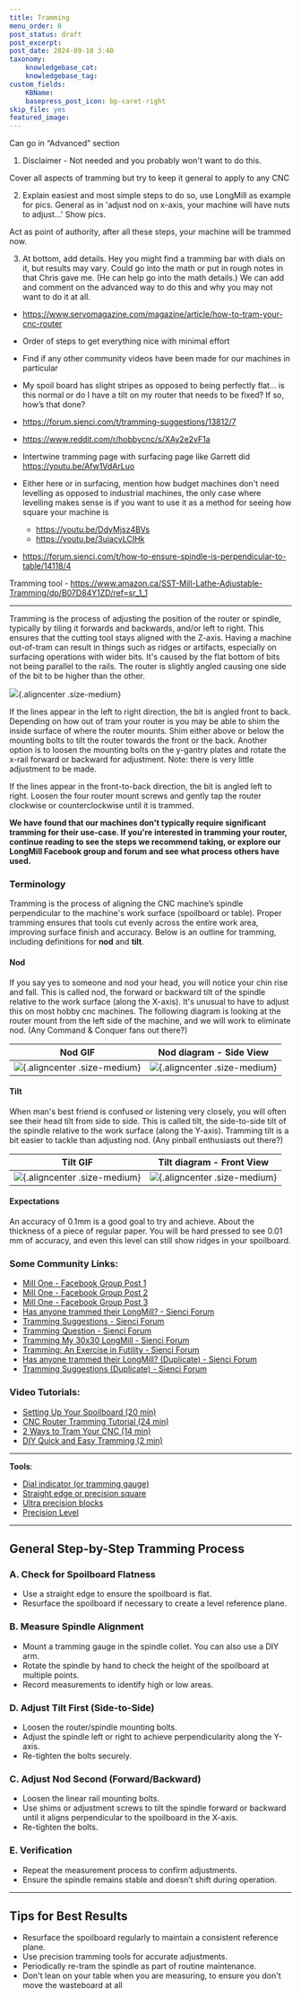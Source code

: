 ```yaml
---
title: Tramming
menu_order: 0
post_status: draft
post_excerpt: 
post_date: 2024-09-10 3:40
taxonomy:
    knowledgebase_cat: 
    knowledgebase_tag:        
custom_fields:
    KBName: 
    basepress_post_icon: bp-caret-right
skip_file: yes
featured_image: 
---
```


Can go in “Advanced” section

1. Disclaimer - Not needed and you probably won't want to do this.

Cover all aspects of tramming but try to keep it general to apply to any CNC

2. Explain easiest and most simple steps to do so, use LongMill as example for pics. General as in 'adjust nod on x-axis, your machine will have nuts to adjust...' Show pics.

Act as point of authority, after all these steps, your machine will be trammed now.

3. At bottom, add details. Hey you might find a tramming bar with dials on it, but results may vary.
Could go into the math or put in rough notes in that Chris gave me. (He can help go into the math details.)
We can add and comment on the advanced way to do this and why you may not want to do it at all.

- https://www.servomagazine.com/magazine/article/how-to-tram-your-cnc-router
- Order of steps to get everything nice with minimal effort
- Find if any other community videos have been made for our machines in particular
- My spoil board has slight stripes as opposed to being perfectly flat… is this normal or do I have a tilt on my router that needs to be fixed? If so, how’s that done?
- https://forum.sienci.com/t/tramming-suggestions/13812/7
- https://www.reddit.com/r/hobbycnc/s/XAy2e2vF1a
- Intertwine tramming page with surfacing page like Garrett did https://youtu.be/Afw1VdArLuo
- Either here or in surfacing, mention how budget machines don't need levelling as opposed to industrial machines, the only case where levelling makes sense is if you want to use it as a method for seeing how square your machine is
  - https://youtu.be/DdyMjsz4BVs
  - https://youtu.be/3uiacvLCIHk

- https://forum.sienci.com/t/how-to-ensure-spindle-is-perpendicular-to-table/14118/4

Tramming tool - https://www.amazon.ca/SST-Mill-Lathe-Adjustable-Tramming/dp/B07D84Y1ZD/ref=sr_1_1

---
Tramming is the process of adjusting the position of the router or spindle, typically by tiling it forwards and backwards, and/or left to right. This ensures that the cutting tool stays aligned with the Z-axis. Having a machine out-of-tram can result in things such as ridges or artifacts, especially on surfacing operations with wider bits. It's caused by the flat bottom of bits not being parallel to the rails. The router is slightly angled causing one side of the bit to be higher than the other.

![](tramlines.jpg){.aligncenter .size-medium}

If the lines appear in the left to right direction, the bit is angled front to back. Depending on how out of tram your router is you may be able to shim the inside surface of where the router mounts. Shim either above or below the mounting bolts to tilt the router towards the front or the back. Another option is to loosen the mounting bolts on the y-gantry plates and rotate the x-rail forward or backward for adjustment. Note: there is very little adjustment to be made.

If the lines appear in the front-to-back direction, the bit is angled left to right. Loosen the four router mount screws and gently tap the router clockwise or counterclockwise until it is trammed.

**We have found that our machines don't typically require significant tramming for their use-case. If you're interested in tramming your router, continue reading to see the steps we recommend taking, or explore our LongMill Facebook group and forum and see what process others have used.**

### Terminology

Tramming is the process of aligning the CNC machine’s spindle perpendicular to the machine's work surface (spoilboard or table). Proper tramming ensures that tools cut evenly across the entire work area, improving surface finish and accuracy. Below is an outline for tramming, including definitions for **nod** and **tilt**.

#### Nod

If you say yes to someone and nod your head, you will notice your chin rise and fall. This is called nod, the forward or backward tilt of the spindle relative to the work surface (along the X-axis). It's unusual to have to adjust this on most hobby cnc machines. The following diagram is looking at the router mount from the left side of the machine, and we will work to eliminate nod. (Any Command & Conquer fans out there?)

| Nod GIF                   | Nod diagram - Side View              |
|---------------------------|---------------------------|
| ![](tramming_nod.gif){.aligncenter .size-medium} | ![](nodsinglefixed.jpg){.aligncenter .size-medium} |

#### Tilt

When man's best friend is confused or listening very closely, you will often see their head tilt from side to side. This is called tilt, the side-to-side tilt of the spindle relative to the work surface (along the Y-axis). Tramming tilt is a bit easier to tackle than adjusting nod. (Any pinball enthusiasts out there?)

| Tilt GIF                  | Tilt diagram - Front View                |
|---------------------------|---------------------------|
| ![](tramming_tilt.gif){.aligncenter .size-medium} | ![](Tiltsingle.jpg){.aligncenter .size-medium} |

#### Expectations

An accuracy of 0.1mm is a good goal to try and achieve. About the thickness of a piece of regular paper. You will be hard pressed to see 0.01 mm of accuracy, and even this level can still show ridges in your spoilboard.

### Some Community Links:

- [Mill One - Facebook Group Post 1](https://www.facebook.com/groups/mill.one/permalink/1253819475089381/)
- [Mill One - Facebook Group Post 2](https://www.facebook.com/groups/mill.one/posts/1184610055343657/)
- [Mill One - Facebook Group Post 3](https://www.facebook.com/groups/mill.one/permalink/1151461815325148/)
- [Has anyone trammed their LongMill? - Sienci Forum](https://forum.sienci.com/t/has-anyone-trammed-their-longmill/521)
- [Tramming Suggestions - Sienci Forum](https://forum.sienci.com/t/tramming-suggestions/13812)
- [Tramming Question - Sienci Forum](https://forum.sienci.com/t/tramming-question/12362)
- [Tramming My 30x30 LongMill - Sienci Forum](https://forum.sienci.com/t/tramming-my-30-x30-longmill/3763)
- [Tramming: An Exercise in Futility - Sienci Forum](https://forum.sienci.com/t/tramming-an-excercise-in-futility/8553)
- [Has anyone trammed their LongMill? (Duplicate) - Sienci Forum](https://forum.sienci.com/t/has-anyone-trammed-their-longmill/521)
- [Tramming Suggestions (Duplicate) - Sienci Forum](https://forum.sienci.com/t/tramming-suggestions/13812)

### Video Tutorials:

- [Setting Up Your Spoilboard (20 min)](https://youtu.be/q6S73Iu-z5o)
- [CNC Router Tramming Tutorial (24 min)](https://youtu.be/8T_ZasfpDsM)
- [2 Ways to Tram Your CNC (14 min)](https://youtu.be/A0w6Ddb0ViY)
- [DIY Quick and Easy Tramming (2 min)](https://youtu.be/5EwQxSNQLAg)

---

**Tools**:

- [Dial indicator (or tramming gauge)](https://www.amazon.ca/SST-Mill-Lathe-Adjustable-Tramming/dp/B07D84Y1ZD)  
- [Straight edge or precision square](https://www.amazon.ca/Machinist-Hardened-Precision-Engineer-Square-Seat100x70mm/dp/B07QNHTZ4G)  
- [Ultra precision blocks](https://www.amazon.ca/TEXALAN-Blocks-Precision-Hardened-Without/dp/B08KZF733S/ref=sr_1_11)  
- [Precision Level](https://www.amazon.ca/Iglobalbuy-Precision-Machinist-Straightness-Parallelism/dp/B0CFLNNVBR)  

---

## General Step-by-Step Tramming Process

### A. Check for Spoilboard Flatness

- Use a straight edge to ensure the spoilboard is flat.
- Resurface the spoilboard if necessary to create a level reference plane.

### B. Measure Spindle Alignment

- Mount a tramming gauge in the spindle collet. You can also use a DIY arm.
- Rotate the spindle by hand to check the height of the spoilboard at multiple points.
- Record measurements to identify high or low areas.

### D. Adjust Tilt First (Side-to-Side)

- Loosen the router/spindle mounting bolts.
- Adjust the spindle left or right to achieve perpendicularity along the Y-axis.
- Re-tighten the bolts securely.

### C. Adjust Nod Second (Forward/Backward)

- Loosen the linear rail mounting bolts.
- Use shims or adjustment screws to tilt the spindle forward or backward until it aligns perpendicular to the spoilboard in the X-axis.
- Re-tighten the bolts.

### E. Verification

- Repeat the measurement process to confirm adjustments.
- Ensure the spindle remains stable and doesn’t shift during operation.

---

## Tips for Best Results
- Resurface the spoilboard regularly to maintain a consistent reference plane.
- Use precision tramming tools for accurate adjustments.
- Periodically re-tram the spindle as part of routine maintenance.
- Don't lean on your table when you are measuring, to ensure you don't move the wasteboard at all
